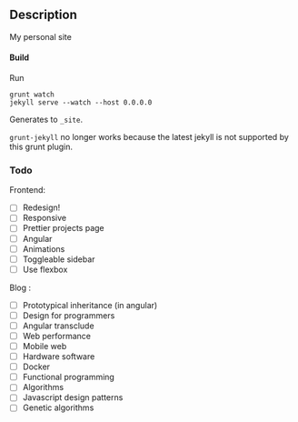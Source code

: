 ## Description

My personal site


#### Build
Run

	grunt watch
	jekyll serve --watch --host 0.0.0.0

Generates to `_site`.

`grunt-jekyll` no longer works because the latest jekyll is not supported by this grunt plugin.


### Todo

Frontend:
- [ ] Redesign!
- [ ] Responsive
- [ ] Prettier projects page
- [ ] Angular
- [ ] Animations
- [ ] Toggleable sidebar
- [ ] Use flexbox

Blog :
- [ ] Prototypical inheritance (in angular)
- [ ] Design for programmers
- [ ] Angular transclude
- [ ] Web performance
- [ ] Mobile web
- [ ] Hardware software
- [ ] Docker
- [ ] Functional programming
- [ ] Algorithms
- [ ] Javascript design patterns
- [ ] Genetic algorithms